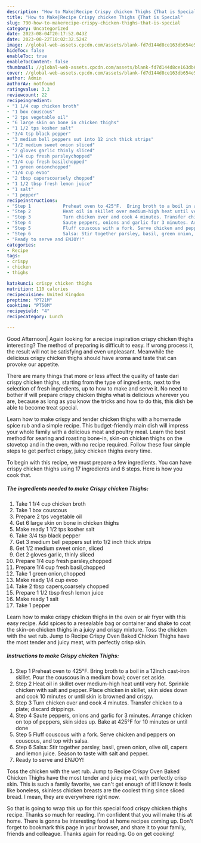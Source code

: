 ```yaml
---
description: "How to Make|Recipe Crispy chicken Thighs {That is Special"
title: "How to Make|Recipe Crispy chicken Thighs {That is Special"
slug: 790-how-to-makerecipe-crispy-chicken-thighs-that-is-special
category: Uncategorized
date: 2023-08-04T20:17:52.043Z
date: 2023-08-22T10:02:32.524Z
image: //global-web-assets.cpcdn.com/assets/blank-fd7d144d8ce163db654e5a02c40b08a2775adb7897d16e4062681dc7e1b2800f.png
hideToc: false
enableToc: true
enableTocContent: false
thumbnail: //global-web-assets.cpcdn.com/assets/blank-fd7d144d8ce163db654e5a02c40b08a2775adb7897d16e4062681dc7e1b2800f.png
cover: //global-web-assets.cpcdn.com/assets/blank-fd7d144d8ce163db654e5a02c40b08a2775adb7897d16e4062681dc7e1b2800f.png
author: Admin
authorAv: notfound
ratingvalue: 3.3
reviewcount: 22
recipeingredient:
- "1 1/4 cup chicken broth"
- "1 box couscous"
- "2 tps vegetable oil"
- "6 large skin on bone in chicken thighs"
- "1 1/2 tps kosher salt"
- "3/4 tsp black pepper"
- "3 medium bell peppers sut into 12 inch thick strips"
- "1/2 medium sweet onion sliced"
- "2 gloves garlic thinly sliced"
- "1/4 cup fresh parsleychopped"
- "1/4 cup fresh basilchopped"
- "1 green onionchopped"
- "1/4 cup evoo"
- "2 tbsp caperscoarsely chopped"
- "1 1/2 tbsp fresh lemon juice"
- "1 salt"
- "1 pepper"
recipeinstructions:
- "Step 1            Preheat oven to 425°F.  Bring broth to a boil in a 12inch cast-iron skillet. Pour the couscous in a medium bowl; cover set aside."
- "Step 2            Heat oil in skillet over medium-high heat until very hot.  Sprinkle chicken with salt and pepper.  Place chicken in skillet, skin sides down and cook 10 minutes or until skin is browned and crispy."
- "Step 3            Turn chicken over and cook 4 minutes. Transfer chicken to a plate; discard drippings."
- "Step 4            Saute peppers, onions and garlic for 3 minutes. Arrange chicken on top of peppers, skin sides up. Bake at 425°F for 10 minutes or until done"
- "Step 5            Fluff couscous with a fork. Serve chicken and peppers on couscous, and top with salsa."
- "Step 6            Salsa: Stir together parsley, basil, green onion, olive oil, capers and lemon juice. Season to taste with salt and pepper."
- "Ready to serve and ENJOY!"
categories:
- Recipe
tags:
- crispy
- chicken
- thighs

katakunci: crispy chicken thighs 
nutrition: 110 calories
recipecuisine: United Kingdom
preptime: "PT21M"
cooktime: "PT50M"
recipeyield: "4"
recipecategory: Lunch

---
```



Good Afternoon| Again looking for a recipe inspiration crispy chicken thighs interesting? The method of preparing is difficult to easy. If wrong process it, the result will not be satisfying and even unpleasant. Meanwhile the delicious crispy chicken thighs should have aroma and taste that can provoke our appetite.






There are many things that more or less affect the quality of taste dari crispy chicken thighs, starting from the type of ingredients, next to the selection of fresh ingredients, up to how to make and serve it. No need to bother if will prepare crispy chicken thighs what is delicious wherever you are, because as long as you know the tricks and how to do this, this dish be able to become treat  special.


Learn how to make crispy and tender chicken thighs with a homemade spice rub and a simple recipe. This budget-friendly main dish will impress your whole family with a delicious meat and poultry meal. Learn the best method for searing and roasting bone-in, skin-on chicken thighs on the stovetop and in the oven, with no recipe required. Follow these four simple steps to get perfect crispy, juicy chicken thighs every time.


To begin with this recipe, we must prepare a few ingredients. You can have crispy chicken thighs using 17 ingredients and 6 steps. Here is how you cook that.

<!--inarticleads1-->

##### The ingredients needed to make Crispy chicken Thighs:

1. Take 1 1/4 cup chicken broth
1. Take 1 box couscous
1. Prepare 2 tps vegetable oil
1. Get 6 large skin on bone in chicken thighs
1. Make ready 1 1/2 tps kosher salt
1. Take 3/4 tsp black pepper
1. Get 3 medium bell peppers sut into 1/2 inch thick strips
1. Get 1/2 medium sweet onion, sliced
1. Get 2 gloves garlic, thinly sliced
1. Prepare 1/4 cup fresh parsley,chopped
1. Prepare 1/4 cup fresh basil,chopped
1. Take 1 green onion,chopped
1. Make ready 1/4 cup evoo
1. Take 2 tbsp capers,coarsely chopped
1. Prepare 1 1/2 tbsp fresh lemon juice
1. Make ready 1 salt
1. Take 1 pepper


Learn how to make crispy chicken thighs in the oven or air fryer with this easy recipe. Add spices to a resealable bag or container and shake to coat the skin-on chicken thighs in a juicy and crispy mixture. Toss the chicken with the wet rub. Jump to Recipe Crispy Oven Baked Chicken Thighs have the most tender and juicy meat, with perfectly crisp skin. 

<!--inarticleads2-->

##### Instructions to make Crispy chicken Thighs:

1. Step 1            Preheat oven to 425°F.  Bring broth to a boil in a 12inch cast-iron skillet. Pour the couscous in a medium bowl; cover set aside.
1. Step 2            Heat oil in skillet over medium-high heat until very hot.  Sprinkle chicken with salt and pepper.  Place chicken in skillet, skin sides down and cook 10 minutes or until skin is browned and crispy.
1. Step 3            Turn chicken over and cook 4 minutes. Transfer chicken to a plate; discard drippings.
1. Step 4            Saute peppers, onions and garlic for 3 minutes. Arrange chicken on top of peppers, skin sides up. Bake at 425°F for 10 minutes or until done
1. Step 5            Fluff couscous with a fork. Serve chicken and peppers on couscous, and top with salsa.
1. Step 6            Salsa: Stir together parsley, basil, green onion, olive oil, capers and lemon juice. Season to taste with salt and pepper.
1. Ready to serve and ENJOY!

Toss the chicken with the wet rub. Jump to Recipe Crispy Oven Baked Chicken Thighs have the most tender and juicy meat, with perfectly crisp skin. This is such a family favorite, we can&#39;t get enough of it! I know it feels like boneless, skinless chicken breasts are the coolest thing since sliced bread. I mean, they are everywhere right now. 

So that is going to wrap this up for this special food crispy chicken thighs recipe. Thanks so much for reading. I'm confident that you will make this at home. There is gonna be interesting food at home recipes coming up. Don't forget to bookmark this page in your browser, and share it to your family, friends and colleague. Thanks again for reading. Go on get cooking!
